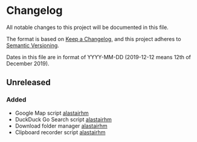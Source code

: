 # Changelog

All notable changes to this project will be documented in this file.

The format is based on [Keep a Changelog](https://keepachangelog.com/en/1.0.0/),
and this project adheres to [Semantic Versioning](https://semver.org/spec/v2).

Dates in this file are in format of YYYY-MM-DD (2019-12-12 means 12th of December 2019).

## Unreleased

### Added

* Google Map script  [alastairhm](https://github.com/alastairhm)
* DuckDuck Go Search script  [alastairhm](https://github.com/alastairhm)
* Download folder manager [alastairhm](https://github.com/alastairhm)
* Clipboard recorder script [alastairhm](https://github.com/alastairhm)

